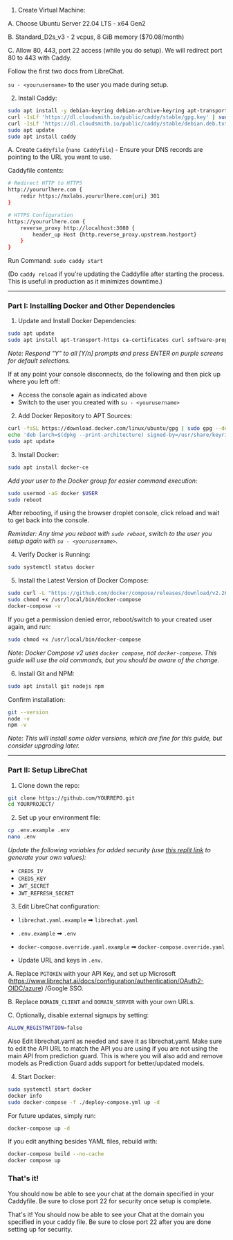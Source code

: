 1. Create Virtual Machine:

A. Choose Ubuntu Server 22.04 LTS - x64 Gen2

B. Standard_D2s_v3 - 2 vcpus, 8 GiB memory ($70.08/month)

C. Allow 80, 443, port 22 access (while you do setup). We will redirect port 80 to 443 with Caddy.

Follow the first two docs from LibreChat.

`su - <yourusername>` to the user you made during setup.

2. Install Caddy:

```bash
sudo apt install -y debian-keyring debian-archive-keyring apt-transport-https curl
curl -1sLf 'https://dl.cloudsmith.io/public/caddy/stable/gpg.key' | sudo gpg --dearmor -o /usr/share/keyrings/caddy-stable-archive-keyring.gpg
curl -1sLf 'https://dl.cloudsmith.io/public/caddy/stable/debian.deb.txt' | sudo tee /etc/apt/sources.list.d/caddy-stable.list
sudo apt update
sudo apt install caddy
```

A. Create `Caddyfile` (`nano Caddyfile`) - Ensure your DNS records are pointing to the URL you want to use.

Caddyfile contents:

```bash
# Redirect HTTP to HTTPS
http://yoururlhere.com {
    redir https://mxlabs.yoururlhere.com{uri} 301
}

# HTTPS Configuration
https://yoururlhere.com {
    reverse_proxy http://localhost:3080 {
        header_up Host {http.reverse_proxy.upstream.hostport}
    }
}
```

Run Command: `sudo caddy start`

(Do `caddy reload` if you're updating the Caddyfile after starting the process. This is useful in production as it minimizes downtime.)

---

### Part I: Installing Docker and Other Dependencies

1. Update and Install Docker Dependencies:

```bash
sudo apt update
sudo apt install apt-transport-https ca-certificates curl software-properties-common gnupg lsb-release
```

_Note: Respond "Y" to all [Y/n] prompts and press ENTER on purple screens for default selections._

If at any point your console disconnects, do the following and then pick up where you left off:
- Access the console again as indicated above
- Switch to the user you created with `su - <yourusername>`

2. Add Docker Repository to APT Sources:

```bash
curl -fsSL https://download.docker.com/linux/ubuntu/gpg | sudo gpg --dearmor -o /usr/share/keyrings/docker-archive-keyring.gpg
echo 'deb [arch=$(dpkg --print-architecture) signed-by=/usr/share/keyrings/docker-archive-keyring.gpg] https://download.docker.com/linux/ubuntu $(lsb_release -cs) stable' | sudo tee /etc/apt/sources.list.d/docker.list > /dev/null
sudo apt update
```

3. Install Docker:

```bash
sudo apt install docker-ce
```

_Add your user to the Docker group for easier command execution:_

```bash
sudo usermod -aG docker $USER
sudo reboot
```

After rebooting, if using the browser droplet console, click reload and wait to get back into the console.

_Reminder: Any time you reboot with `sudo reboot`, switch to the user you setup again with `su - <yourusername>`._

4. Verify Docker is Running:

```bash
sudo systemctl status docker
```

5. Install the Latest Version of Docker Compose:

```bash
sudo curl -L "https://github.com/docker/compose/releases/download/v2.26.1/docker-compose-$(uname -s)-$(uname -m)" -o /usr/local/bin/docker-compose
sudo chmod +x /usr/local/bin/docker-compose
docker-compose -v
```

If you get a permission denied error, reboot/switch to your created user again, and run:

```bash
sudo chmod +x /usr/local/bin/docker-compose
```

_Note: Docker Compose v2 uses `docker compose`, not `docker-compose`. This guide will use the old commands, but you should be aware of the change._

6. Install Git and NPM:

```bash
sudo apt install git nodejs npm
```

Confirm installation:

```bash
git --version
node -v
npm -v
```

_Note: This will install some older versions, which are fine for this guide, but consider upgrading later._

---

### Part II: Setup LibreChat

1. Clone down the repo:

```bash
git clone https://github.com/YOURREPO.git
cd YOURPROJECT/
```

2. Set up your environment file:

```bash
cp .env.example .env
nano .env
```

_Update the following variables for added security (use [this replit link](https://replit.com/@daavila/crypto#index.js) to generate your own values):_

- `CREDS_IV`
- `CREDS_KEY`
- `JWT_SECRET`
- `JWT_REFRESH_SECRET`

3. Edit LibreChat configuration:

- `librechat.yaml.example` ➡ `librechat.yaml`
- `.env.example` ➡ `.env`
- `docker-compose.override.yaml.example` ➡ `docker-compose.override.yaml`

- Update URL and keys in `.env`.

A. Replace `PGTOKEN` with your API Key, and set up Microsoft (https://www.librechat.ai/docs/configuration/authentication/OAuth2-OIDC/azure) /Google SSO.

B. Replace `DOMAIN_CLIENT` and `DOMAIN_SERVER` with your own URLs. 

C. Optionally, disable external signups by setting:

```bash
ALLOW_REGISTRATION=false
```

Also Edit librechat.yaml as needed and save it as librechat.yaml. Make sure to edit the API URL to match the API you are using if you are not using the main API from prediction guard. This is where you will also add and remove models as Prediction Guard adds support for better/updated models. 



4. Start Docker:

```bash
sudo systemctl start docker
docker info
sudo docker-compose -f ./deploy-compose.yml up -d
```

For future updates, simply run:

```bash
docker-compose up -d
```

If you edit anything besides YAML files, rebuild with:

```bash
docker-compose build --no-cache
docker compose up
```

### That's it!

You should now be able to see your chat at the domain specified in your Caddyfile. Be sure to close port 22 for security once setup is complete.


That's it! You should now be able to see your Chat at the domain you specified in your caddy file. Be sure to close port 22 after you are done setting up for security.  
